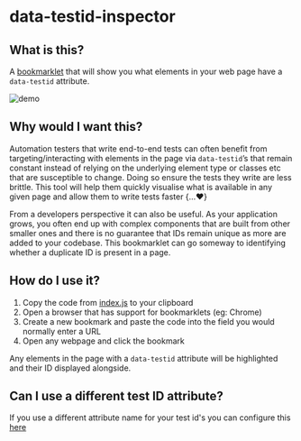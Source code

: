 # data-testid-inspector

## What is this?

A [bookmarklet](https://en.wikipedia.org/wiki/Bookmarklet) that will show you what elements in your web page have a `data-testid` attribute.

![demo](https://i.imgur.com/TFMio71.gif)

## Why would I want this?

Automation testers that write end-to-end tests can often benefit from targeting/interacting with elements in the page via `data-testid`’s that remain constant instead of relying on the underlying element type or classes etc that are susceptible to change. Doing so ensure the tests they write are less brittle. This tool will help them quickly visualise what is available in any given page and allow them to write tests faster {…:heart:}

From a developers perspective it can also be useful. As your application grows, you often end up with complex components that are built from other smaller ones and there is no guarantee that IDs remain unique as more are added to your codebase. This bookmarklet can go someway to identifying whether a duplicate ID is present in a page.

## How do I use it?

1. Copy the code from [index.js](https://github.com/sekhavati/data-testid-inspector/blob/master/index.js) to your clipboard
2. Open a browser that has support for bookmarklets (eg: Chrome)
3. Create a new bookmark and paste the code into the field you would normally enter a URL
4. Open any webpage and click the bookmark

Any elements in the page with a `data-testid` attribute will be highlighted and their ID displayed alongside.

## Can I use a different test ID attribute?

If you use a different attribute name for your test id's you can configure this [here](https://github.com/sekhavati/data-testid-inspector/blob/master/index.js#L2)
